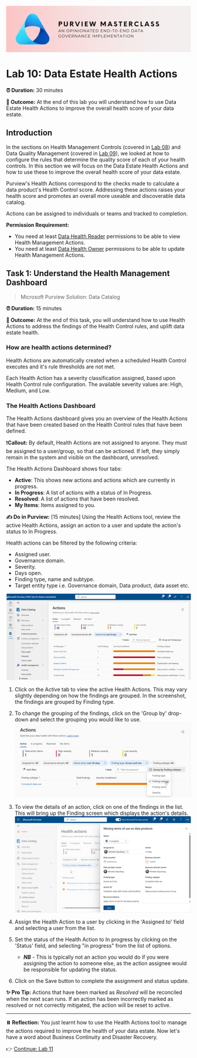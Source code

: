 ![Banner](./assets/banner.png)

# Lab 10: Data Estate Health Actions

**⏰ Duration:** 30 minutes

**🎯 Outcome:** At the end of this lab you will understand how to use Data Estate Health Actions to improve the overall health score of your data estate.

## Introduction

In the sections on Health Management Controls (covered in [Lab 08](./Lab-08%20-%20Health%20Management%20Controls.md)) and Data Quality Management (covered in [Lab 09](./Lab-09%20-%20Data%20Quality%20Management.md)), we looked at how to configure the rules that determine the quality score of each of your health controls. In this section we will focus on the Data Estate Health Actions and how to use these to improve the overall health score of your data estate.

Purview's Health Actions correspond to the checks made to calculate a data product's Health Control score. Addressing these actions raises your health score and promotes an overall more useable and discoverable data catalog.

Actions can be assigned to individuals or teams and tracked to completion.

**Permission Requirement:**

- You need at least [Data Health Reader](https://learn.microsoft.com/purview/governance-roles-permissions#governance-domain-level-permission:~:text=read%2C%20datahealth/write-,Data%20health%20reader,-Can%20read%20artifacts) permissions to be able to view Health Management Actions.
- You need at least [Data Health Owner](https://learn.microsoft.com/purview/governance-roles-permissions#governance-domain-level-permission:~:text=dataaccess/glossarytermpolicy/read-,Data%20health%20owner,-Create%2C%20update%2C%20and) permissions to be able to update Health Management Actions.

## Task 1: Understand the Health Management Dashboard

> Microsoft Purview Solution: Data Catalog

**⏰ Duration:** 15 minutes

**🎯 Outcome:** At the end of this task, you will understand how to use Health Actions to address the findings of the Health Control rules, and uplift data estate health.

### How are health actions determined?

Health Actions are automatically created when a scheduled Health Control executes and it's rule thresholds are not met.

Each Health Action has a severity classification assigned, based upon Health Control rule configuration. The available severity values are: High, Medium, and Low.

### The Health Actions Dashboard

The Health Actions dashboard gives you an overview of the Health Actions that have been created based on the Health Control rules that have been defined.

❗**Callout:** By default, Health Actions are not assigned to anyone. They must be assigned to a user/group, so that can be actioned. If left, they simply remain in the system and visible on the dashboard, unresolved.

The Health Actions Dashboard shows four tabs:

- **Active**: This shows new actions and actions which are currently in progress.
- **In Progress**: A list of actions with a status of In Progress.
- **Resolved**: A list of actions that have been resolved.
- **My Items**: Items assigned to you.

**✍️ Do in Purview:** [15 minutes] Using the Health Actions tool, review the active Health Actions, assign an action to a user and update the action's status to In Progress.

Health actions can be filtered by the following criteria:

- Assigned user.
- Governance domain.
- Severity.
- Days open.
- Finding type, name and subtype.
- Target entity type i.e. Governance domain, Data product, data asset etc.

![Health Actions Dashboard](./assets/health-actions-dashboard.png)

1. Click on the Active tab to view the active Health Actions. This may vary slightly depending on how the findings are grouped. In the screenshot, the findings are grouped by Finding type.
2. To change the grouping of the findings, click on the 'Group by' drop-down and select the grouping you would like to use. ![Action Group by](./assets/action-grouping.png)

3. To view the details of an action, click on one of the findings in the list. This will bring up the Finding screen which displays the action's details.
   ![Assign Health Action](./assets/assign-health-action.png)
4. Assign the Health Action to a user by clicking in the 'Assigned to' field and selecting a user from the list.
5. Set the status of the Health Action to In progress by clicking on the 'Status' field, and selecting "in progress" from the list of options.
   - **_NB_** - This is typically not an action you would do if you were assigning the action to someone else, as the action assignee would be responsible for updating the status.
6. Click on the Save button to complete the assignment and status update.

**✨ Pro Tip:** Actions that have been marked as _Resolved_ will be reconciled when the next scan runs. If an action has been incorrectly marked as resolved or not correctly mitigated, the action will be reset to active.

---

**⏸️ Reflection:** You just learnt how to use the Health Actions tool to manage the actions required to improve the health of your data estate. Now let's have a word about Business Continuity and Disaster Recovery.

👉 [Continue: Lab 11](./Lab-11%20-%20Business%20Continuity.md)
